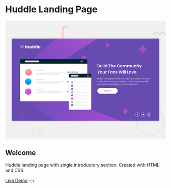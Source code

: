 # Huddle Landing Page

![Design preview for Huddle landing page](./design/desktop-preview.jpg)

## Welcome 

Huddle landing page with single introductory section. Created with HTML and CSS.

[Live Demo](https://dmitriy24s.github.io/huddle-landing-page/) 👈
